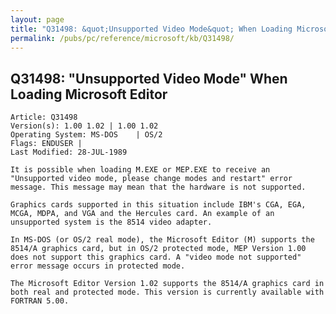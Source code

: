 ```yaml
---
layout: page
title: "Q31498: &quot;Unsupported Video Mode&quot; When Loading Microsoft Editor"
permalink: /pubs/pc/reference/microsoft/kb/Q31498/
---
```


## Q31498: &quot;Unsupported Video Mode&quot; When Loading Microsoft Editor

	Article: Q31498
	Version(s): 1.00 1.02 | 1.00 1.02
	Operating System: MS-DOS    | OS/2
	Flags: ENDUSER |
	Last Modified: 28-JUL-1989
	
	It is possible when loading M.EXE or MEP.EXE to receive an
	"Unsupported video mode, please change modes and restart" error
	message. This message may mean that the hardware is not supported.
	
	Graphics cards supported in this situation include IBM's CGA, EGA,
	MCGA, MDPA, and VGA and the Hercules card. An example of an
	unsupported system is the 8514 video adapter.
	
	In MS-DOS (or OS/2 real mode), the Microsoft Editor (M) supports the
	8514/A graphics card, but in OS/2 protected mode, MEP Version 1.00
	does not support this graphics card. A "video mode not supported"
	error message occurs in protected mode.
	
	The Microsoft Editor Version 1.02 supports the 8514/A graphics card in
	both real and protected mode. This version is currently available with
	FORTRAN 5.00.
